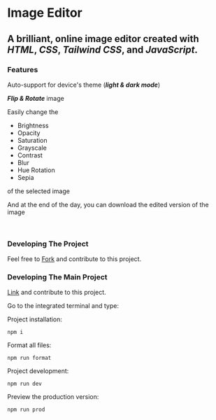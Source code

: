 # Image Editor

## A brilliant, online image editor created with ___HTML___, ___CSS___, ___Tailwind CSS___, and ___JavaScript___.

### Features
Auto-support for device's theme (___light & dark mode___)

___Flip & Rotate___ image

Easily change the
<ul>
<li>Brightness</li>
<li>Opacity</li>
<li>Saturation</li>
<li>Grayscale</li>
<li>Contrast</li>
<li>Blur</li>
<li>Hue Rotation</li>
<li>Sepia</li>
</ul>

of the selected image

And at the end of the day, you can download the edited version of the image

<br />

### Developing The Project
Feel free to [Fork](https://github.com/BioBut/-Image_Editor/fork) and contribute to this project.
### Developing The Main  Project
[Link](https://github.com/ShayanTheNerd/Image_Editor) and contribute to this project.

Go to the integrated terminal and type:

Project installation:
```shell
npm i
```

Format all files:
```shell
npm run format
```

Project development:
```shell
npm run dev
```

Preview the production version:
```shell
npm run prod
```

